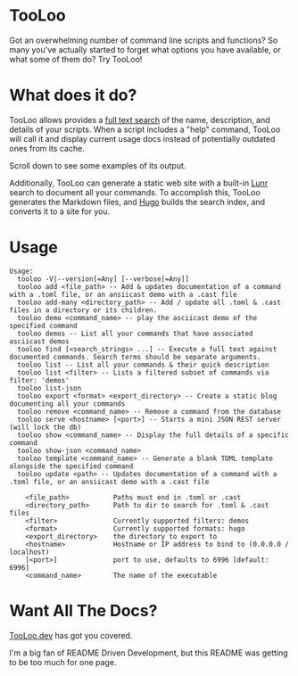 # TooLoo

Got an overwhelming number of command line scripts and functions? So
many you\'ve actually started to forget what options you have available,
or what some of them do? Try TooLoo!

# What does it do?

TooLoo allows provides a [full text
search](https://en.wikipedia.org/wiki/Full-text_search) of the name,
description, and details of your scripts. When a script includes a
\"help\" command, TooLoo will call it and display current usage docs
instead of potentially outdated ones from its cache.

Scroll down to see some examples of its output.

Additionally, TooLoo can generate a static web site with a built-in
[Lunr](https://lunrjs.com/) search to document all your commands. To
accomplish this, TooLoo generates the Markdown files, and
[Hugo](https://gohugo.io/) builds the search index, and converts it to a
site for you.

# Usage

``` example
Usage:
  tooloo -V|--version[=Any] [--verbose[=Any]]
  tooloo add <file_path> -- Add & updates documentation of a command with a .toml file, or an ansiicast demo with a .cast file
  tooloo add-many <directory_path> -- Add / update all .toml & .cast files in a directory or its children.
  tooloo demo <command_name> -- play the asciicast demo of the specified command
  tooloo demos -- List all your commands that have associated asciicast demos
  tooloo find [<search_strings> ...] -- Execute a full text against documented commands. Search terms should be separate arguments.
  tooloo list -- List all your commands & their quick description
  tooloo list <filter> -- Lists a filtered subset of commands via filter: 'demos'
  tooloo list-json
  tooloo export <format> <export_directory> -- Create a static blog documenting all your commands
  tooloo remove <command_name> -- Remove a command from the database
  tooloo serve <hostname> [<port>] -- Starts a mini JSON REST server (will lock the db)
  tooloo show <command_name> -- Display the full details of a specific command
  tooloo show-json <command_name>
  tooloo template <command_name> -- Generate a blank TOML template alongside the specified command
  tooloo update <path> -- Updates documentation of a command with a .toml file, or an ansiicast demo with a .cast file

    <file_path>           Paths must end in .toml or .cast
    <directory_path>      Path to dir to search for .toml & .cast files
    <filter>              Currently supported filters: demos
    <format>              Currently supported formats: hugo
    <export_directory>    the directory to export to
    <hostname>            Hostname or IP address to bind to (0.0.0.0 / localhost)
    [<port>]              port to use, defaults to 6996 [default: 6996]
    <command_name>        The name of the executable
```

# Want All The Docs?

[TooLoo.dev](https://tooloo.dev) has got you covered.

I\'m a big fan of README Driven Development, but this README was getting
to be too much for one page.
